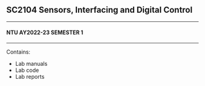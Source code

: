 ## SC2104 Sensors, Interfacing and Digital Control
---
#### NTU AY2022-23 SEMESTER 1
---
Contains:
* Lab manuals
* Lab code
* Lab reports
